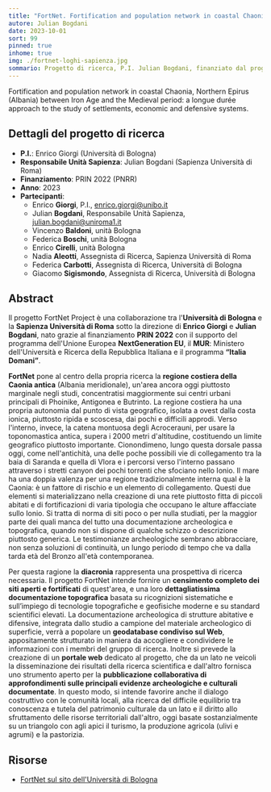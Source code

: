 ```yaml
---
title: "FortNet. Fortification and population network in coastal Chaonia, Northern Epirus (Albania) between Iron Age and the Medieval period: a longue durée approach to the study of settlements, economic and defensive systems"
autore: Julian Bogdani
date: 2023-10-01
sort: 99
pinned: true
inhome: true
img: ./fortnet-loghi-sapienza.jpg
sommario: Progetto di ricerca, P.I. Julian Bogdani, finanziato dal programma “Progetti di Ricerca - Progetti Piccoli” della Sapienza Università di Roma, anno 2022, prot. RP12218161C7325E
---
```





Fortification and population network in coastal Chaonia, Northern Epirus (Albania) between Iron Age and the Medieval period: a longue durée approach to the study of settlements, economic and defensive systems.


## Dettagli del progetto di ricerca

- **P.I.**: Enrico Giorgi (Università di Bologna)
- **Responsabile Unità Sapienza**: Julian Bogdani (Sapienza Università di Roma)
- **Finanziamento**: PRIN 2022 (PNRR)
- **Anno**: 2023
- **Partecipanti**:
  - Enrico **Giorgi**, P.I., [enrico.giorgi@unibo.it](mailto:enrico.giorgi@unibo.it)
  - Julian **Bogdani**, Responsabile Unità Sapienza, [julian.bogdani@uniroma1.it](mailto:julian.bogdani@uniroma1.it)
  - Vincenzo **Baldoni**, unità Bologna
  - Federica **Boschi**, unità Bologna
  - Enrico **Cirelli**, unità Bologna
  - Nadia **Aleotti**, Assegnista di Ricerca, Sapienza Università di Roma
  - Federica **Carbotti**, Assegnista di Ricerca, Università di Bologna
  - Giacomo **Sigismondo**, Assegnista di Ricerca, Università di Bologna

## Abstract

Il progetto FortNet Project è una collaborazione tra l'**Università di Bologna** e la **Sapienza Università di Roma** sotto la direzione di **Enrico Giorgi** e **Julian Bogdani**, nato grazie al finanziamento **PRIN 2022** con il supporto del programma dell'Unione Europea **NextGeneration EU**, il **MUR**: Ministero dell'Università e Ricerca della Repubblica Italiana e il programma **“Italia Domani”**.

**FortNet** pone al centro della propria ricerca la **regione costiera della Caonia antica** (Albania meridionale), un'area ancora oggi piuttosto marginale negli studi, concentratisi maggiormente sui centri urbani principali di Phoinike, Antigonea e Butrinto. La regione costiera ha una propria autonomia dal punto di vista geografico, isolata a ovest dalla costa ionica, piuttosto ripida e scoscesa, dai pochi e difficili approdi. Verso l'interno, invece, la catena montuosa degli Acrocerauni, per usare la toponomastica antica, supera i 2000 metri d'altitudine, costituendo un limite geografico piuttosto importante. Cionondimeno, lungo questa dorsale passa oggi, come nell'antichità, una delle poche possibili vie di collegamento tra la baia di Saranda e quella di Vlora e i percorsi verso l'interno passano attraverso i stretti canyon dei pochi torrenti che sfociano nello Ionio. Il mare ha una doppia valenza per una regione tradizionalmente interna qual è la Caonia: è un fattore di rischio e un elemento di collegamento. Questi due elementi si materializzano nella creazione di una rete piuttosto fitta di piccoli abitati e di fortificazioni di varia tipologia che occupano le alture affacciate sullo Ionio. Si tratta di norma di siti poco o per nulla studiati, per la maggior parte dei quali manca del tutto una documentazione archeologica e topografica, quando non si dispone di qualche schizzo o descrizione piuttosto generica. Le testimonianze archeologiche sembrano abbracciare, non senza soluzioni di continuità, un lungo periodo di tempo che va dalla tarda età del Bronzo all'età contemporanea.

Per questa ragione la **diacronia** rappresenta una prospettiva di ricerca necessaria. Il progetto FortNet intende fornire un **censimento completo dei siti aperti e fortificati** di quest'area, e una loro **dettagliatissima documentazione topografica** basata su ricognizioni sistematiche e sull’impiego di tecnologie topografiche e geofisiche moderne e su standard scientifici elevati. La documentazione archeologica di strutture abitative e difensive, integrata dallo studio a campione del materiale archeologico di superficie, verrà a popolare un **geodatabase condiviso sul Web**, appositamente strutturato in maniera da accogliere e condividere le informazioni con i membri del gruppo di ricerca. Inoltre si prevede la creazione di un **portale web** dedicato al progetto, che da un lato ne veicoli la disseminazione dei risultati della ricerca scientifica e dall'altro fornisca uno strumento aperto per la **pubblicazione collaborativa di approfondimenti sulle principali evidenze archeologiche e culturali documentate**. In questo modo, si intende favorire anche il dialogo costruttivo con le comunità locali, alla ricerca del difficile equilibrio tra conoscenza e tutela del patrimonio culturale da un lato e il diritto allo sfruttamento delle risorse territoriali dall'altro, oggi basate sostanzialmente su un triangolo con agli apici il turismo, la produzione agricola (ulivi e agrumi) e la pastorizia.


## Risorse
- [FortNet sul sito dell'Università di Bologna](https://site.unibo.it/butrint/en/prin-fortnet)